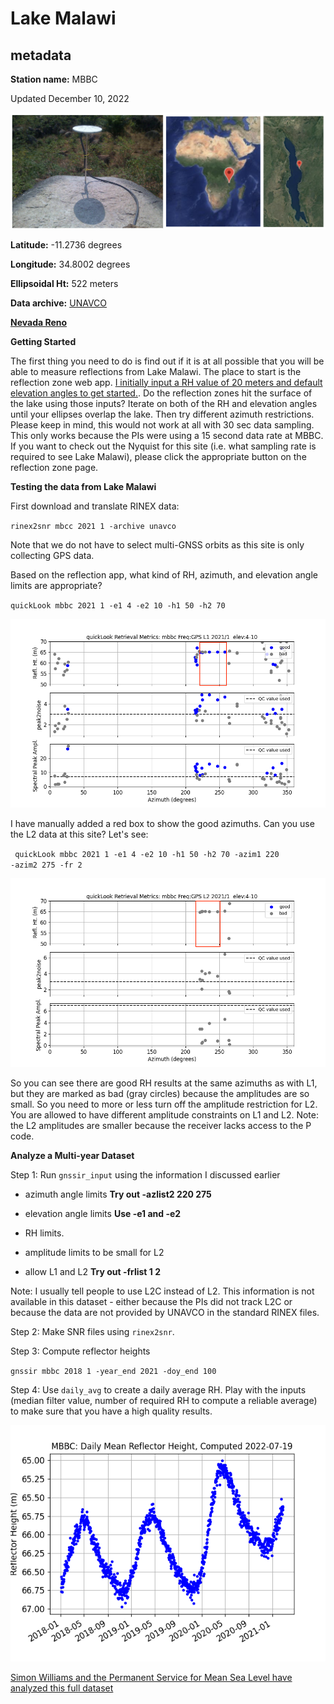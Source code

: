 # Lake Malawi

## metadata

**Station name:** MBBC

Updated December 10, 2022

<P align=center>
<img src=../_static/mbbc-three.png>
<P>

**Latitude:** -11.2736 degrees

**Longitude:** 34.8002 degrees

**Ellipsoidal Ht:** 522 meters

**Data archive:** [UNAVCO](https://www.unavco.org/data/gps-gnss/data-access-methods/dai1/ps.php?sid=6429&filter_data_availability=&from_date=1980-01-06&to_date=2022-07-20&parent_link=Permanent&pview=original)

[**Nevada Reno**](http://geodesy.unr.edu/NGLStationPages/stations/MBBC.sta)
<P>

**Getting Started**

The first thing you need to do is find out if it is at all possible that you will be able to measure
reflections from Lake Malawi. The place to start is the reflection zone web app. 
[I initially input a RH value of 20 meters and default elevation angles to get started.](http://gnss-reflections.org/rzones?station=mbbc&lat=0.0&lon=0.0&height=0.0&msl=off&RH=20&freq=1&nyquist=0&srate=30&eang=1&azim1=0&azim2=360&system=gps). 
Do the reflection zones hit the surface of the lake using those inputs? Iterate on 
both of the RH and elevation angles until your ellipses overlap the lake. Then try different azimuth restrictions.
Please keep in mind, this would not work at all with 30 sec data sampling. This only works because the PIs 
were using a 15 second data rate at MBBC. If you want to check out the Nyquist for this site (i.e. what sampling 
rate is required to see Lake Malawi), please click the appropriate button on the reflection zone page.

**Testing the data from Lake Malawi**

First download and translate RINEX data:

<code>rinex2snr mbcc 2021 1 -archive unavco</code>

Note that we do not have to select multi-GNSS orbits as this site is only collecting GPS data.

Based on the reflection app, what kind of RH, azimuth, and elevation angle limits are appropriate? 

<code>quickLook mbbc 2021 1 -e1 4 -e2 10 -h1 50 -h2 70 </code>

<img src=../_static/mbbc-50-70.png>

I have manually added a red box to show the good azimuths. Can you use the L2 data at this site? Let's see:

<code> quickLook mbbc 2021 1 -e1 4 -e2 10 -h1 50 -h2 70 -azim1 220 -azim2 275 -fr 2</code>

<img src=../_static/mbbc-l2.png>
 
So you can see there are good RH results at the same azimuths as with L1, but they 
are marked as bad (gray circles) because the amplitudes are so small. So you need to more or 
less turn off the amplitude restriction for L2. You are allowed to have different amplitude constraints 
on L1 and L2. Note: the L2 amplitudes are smaller because the receiver lacks access to the P code.

**Analyze a Multi-year Dataset**

Step 1: Run <code>gnssir_input</code> using the information I discussed earlier 

- azimuth angle limits  **Try out -azlist2 220  275**

- elevation angle limits  **Use -e1 and -e2**

- RH limits. 

- amplitude limits to be small for L2 

- allow L1 and L2 **Try out -frlist 1 2**

Note: I usually tell people to use L2C instead of L2. This information is 
not available in this dataset - either because the PIs did not track L2C or because the data are not 
provided by UNAVCO in the standard RINEX files.

Step 2: Make SNR files using <code>rinex2snr</code>. 

Step 3: Compute reflector heights

<code>gnssir mbbc 2018 1 -year_end 2021 -doy_end 100</code> 

Step 4: Use <code>daily_avg</code> to create a daily average RH. Play with 
the inputs (median filter value, number of required RH to compute a reliable average) to make sure 
that you have a high quality results. 

<p align=center>
<img src=../_static/mbbc-rh.png>
<p>

[Simon Williams and the Permanent Service for Mean Sea Level have analyzed this full dataset](https://www.psmsl.org/data/gnssir/site.php?id=10318)

